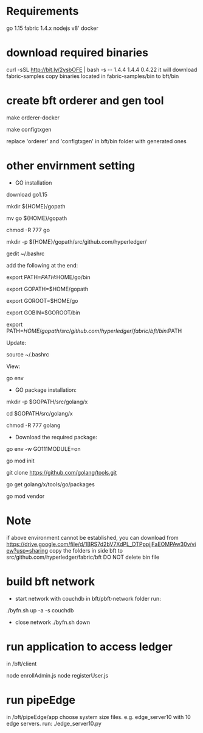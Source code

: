 # Requirements
go 1.15
fabric 1.4.x
nodejs v8'
docker

# download required binaries
curl -sSL http://bit.ly/2ysbOFE | bash -s -- 1.4.4 1.4.4 0.4.22
it will download fabric-samples
copy binaries located in fabric-samples/bin to bft/bin

# create bft orderer and gen tool
make orderer-docker

make configtxgen

replace 'orderer' and 'configtxgen' in bft/bin folder with generated ones

# other envirnment setting
- GO installation

download go1.15

mkdir ${HOME}/gopath

mv go ${HOME}/gopath

chmod -R 777 go

mkdir -p ${HOME}/gopath/src/github.com/hyperledger/

gedit ~/.bashrc

add the following at the end:

export PATH=$PATH:$HOME/go/bin

export GOPATH=$HOME/gopath

export GOROOT=$HOME/go

export GOBIN=$GOROOT/bin

export PATH=$HOME/gopath/src/github.com/hyperledger/fabric/bft/bin:$PATH

Update:

source ~/.bashrc

View:

go env

- GO package installation:

mkdir -p $GOPATH/src/golang/x

cd $GOPATH/src/golang/x

chmod -R 777 golang

- Download the required package:

go env -w GO111MODULE=on

go mod init

git clone https://github.com/golang/tools.git

go get golang/x/tools/go/packages

go mod vendor

# Note
if above environment cannot be established, you can download from https://drive.google.com/file/d/1BRS7d2bV7XdPL_DTPppjjFaEOMPAw30v/view?usp=sharing
copy the folders in side bft to src/github.com/hyperledger/fabric/bft
DO NOT delete bin file

# build bft network
- start network with couchdb
in bft/pbft-network folder run:

./byfn.sh up -a -s couchdb

- close network
./byfn.sh down

# run application to access ledger
in /bft/client

node enrollAdmin.js
node registerUser.js 

# run pipeEdge
in /bft/pipeEdge/app
choose system size files. e.g. edge_server10 with 10 edge servers.
run:
./edge_server10.py

